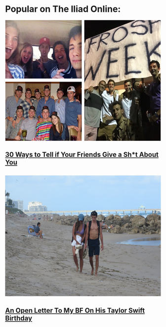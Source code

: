 <h1><div class="popular">
  Popular on The Iliad Online:
</div></h1>

<a href="https://theiliadonline.github.io/30_reasons">
  <img src="/sam_collage.jpg" alt="Sam with friends" width="600" height="391" />
</a>
<h2><a href="https://theiliadonline.github.io/30_reasons">
  30 Ways to Tell if Your Friends Give a Sh*t About You
</a><h2>

<a href="https://theiliadonline.github.io/open_letter">
    <img src="/sam_and_me.jpg" alt="Sam with me" width="600" height="391" />
</a>
<h2><a href="https://theiliadonline.github.io/open_letter">
  An Open Letter To My BF On His Taylor Swift Birthday
</a><h2>
